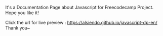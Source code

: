 It's a Documentation Page about Javascript for Freecodecamp Project.
Hope you like it!

Click the url for live preview : https://alsiendo.github.io/javascript-dp-en/
Thank you~